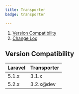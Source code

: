 ```yaml
---
title: Transporter
badge: transporter

---
```

1. [Version Compatibility](#compatibility)
2. [Change Log]({doc-url}/components/transporter/changes#v3-2)

<a name="compatibility"></a>
## Version Compatibility

 Laravel  | Transporter
:---------|:------------
 5.1.x    | 3.1.x
 5.2.x    | 3.2.x@dev
